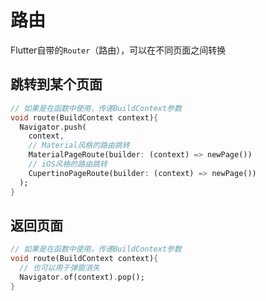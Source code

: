 # 路由

Flutter自带的`Router`（路由），可以在不同页面之间转换

## 跳转到某个页面

```dart
// 如果是在函数中使用，传递BuildContext参数
void route(BuildContext context){
  Navigator.push(
    context, 
    // Material风格的路由跳转
    MaterialPageRoute(builder: (context) => newPage())
    // iOS风格的路由跳转
    CupertinoPageRoute(builder: (context) => newPage())
  );
}
```

## 返回页面

```dart
// 如果是在函数中使用，传递BuildContext参数
void route(BuildContext context){
  // 也可以用于弹窗消失
  Navigator.of(context).pop();
}
```